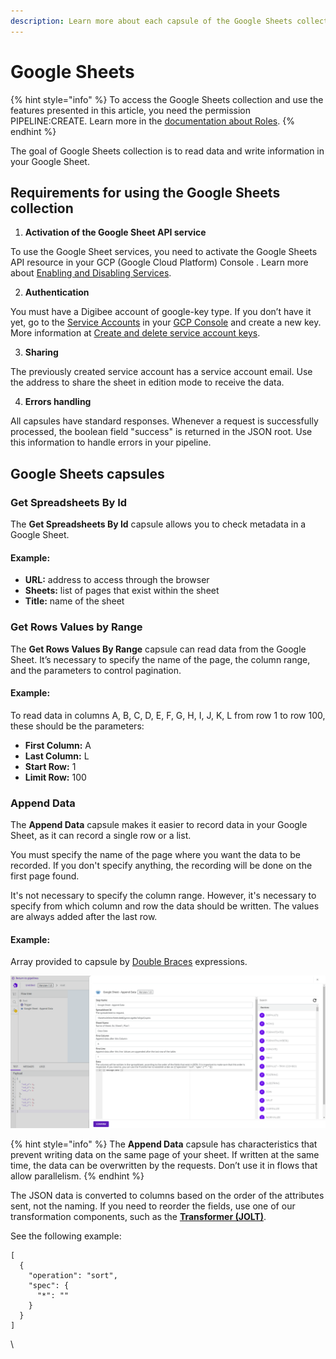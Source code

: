 ```yaml
---
description: Learn more about each capsule of the Google Sheets collection.
---
```


# Google Sheets

{% hint style="info" %}
To access the Google Sheets collection and use the features presented in this article, you need the permission PIPELINE:CREATE. Learn more in the [documentation about Roles](https://docs.digibee.com/documentation/administration/new-access-control/access-control-roles).
{% endhint %}

The goal of Google Sheets collection is to read data and write information in your Google Sheet.

## Requirements for using the Google Sheets collection

1. **Activation of the Google Sheet API service**

To use the Google Sheet services, you need to activate the Google Sheets API resource in your GCP (Google Cloud Platform) Console . Learn more about [Enabling and Disabling Services](https://cloud.google.com/service-usage/docs/enable-disable).

2. **Authentication**

You must have a Digibee account of google-key type. If you don’t have it yet, go to the [Service Accounts](https://console.cloud.google.com/projectselector2/iam-admin/serviceaccounts\&supportedpurview%3Dproject) in your [GCP Console](https://console.cloud.google.com/iam-admin/serviceaccounts) and create a new key. More information at [Create and delete service account keys](https://cloud.google.com/iam/docs/creating-managing-service-account-keys#iam-service-account-keys-list-console).

3. **Sharing**

The previously created service account has a service account email. Use the address to share the sheet in edition mode to receive the data.

4. **Errors handling**

All capsules have standard responses. Whenever a request is successfully processed, the boolean field "success" is returned in the JSON root. Use this information to handle errors in your pipeline.

## Google Sheets capsules <a href="#h_c9bf652f33" id="h_c9bf652f33"></a>

### Get Spreadsheets By Id <a href="#h_e2523e16ec" id="h_e2523e16ec"></a>

The **Get Spreadsheets By Id** capsule allows you to check metadata in a Google Sheet.

#### **Example:**

* **URL:** address to access through the browser
* **Sheets:** list of pages that exist within the sheet
* **Title:** name of the sheet

### Get Rows Values by Range <a href="#h_2d9ffaa559" id="h_2d9ffaa559"></a>

The **Get Rows Values By Range** capsule can read data from the Google Sheet. It’s necessary to specify the name of the page, the column range, and the parameters to control pagination.

#### **Example:**

To read data in columns A, B, C, D, E, F, G, H, I, J, K, L from row 1 to row 100, these should be the parameters:

* **First Column:** A
* **Last Column:** L
* **Start Row:** 1
* **Limit Row:** 100

### Append Data <a href="#h_cee98440b6" id="h_cee98440b6"></a>

The **Append Data** capsule makes it easier to record data in your Google Sheet, as it can record a single row or a list.

You must specify the name of the page where you want the data to be recorded. If you don't specify anything, the recording will be done on the first page found.

It's not necessary to specify the column range. However, it's necessary to specify from which column and row the data should be written. The values are always added after the last row.

#### **Example:**

Array provided to capsule by [Double Braces](https://docs.digibee.com/documentation/build/double-braces) expressions.

![](../../../.gitbook/assets/google-sheets-image-1.png)

{% hint style="info" %}
The **Append Data** capsule has characteristics that prevent writing data on the same page of your sheet. If written at the same time, the data can be overwritten by the requests. Don’t use it in flows that allow parallelism.
{% endhint %}

The JSON data is converted to columns based on the order of the attributes sent, not the naming. If you need to reorder the fields, use one of our transformation components, such as the [**Transformer (JOLT)**](https://docs.digibee.com/documentation/components/tools/transformer-jolt).

See the following example:

```
[
  {
    "operation": "sort",
    "spec": {
      "*": ""
    }
  }
] 
```

\
